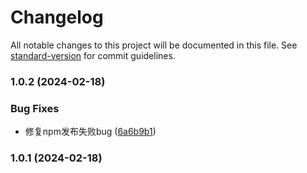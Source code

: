 # Changelog

All notable changes to this project will be documented in this file. See [standard-version](https://github.com/conventional-changelog/standard-version) for commit guidelines.

### 1.0.2 (2024-02-18)


### Bug Fixes

* 修复npm发布失败bug ([6a6b9b1](https://github.com/tenadolanter/char8/commit/6a6b9b1d7398bd45e568d20dabb303cee64a75d0))

### 1.0.1 (2024-02-18)
